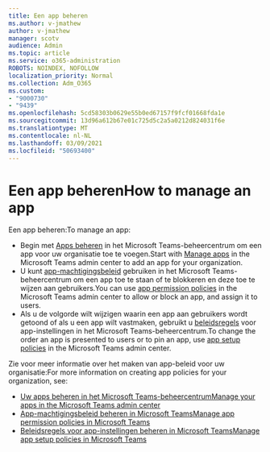 ```yaml
---
title: Een app beheren
ms.author: v-jmathew
author: v-jmathew
manager: scotv
audience: Admin
ms.topic: article
ms.service: o365-administration
ROBOTS: NOINDEX, NOFOLLOW
localization_priority: Normal
ms.collection: Adm_O365
ms.custom:
- "9000730"
- "9439"
ms.openlocfilehash: 5cd58303b0629e55b0ed67157f9fcf01668fda1e
ms.sourcegitcommit: 13d96a612b67e01c725d5c2a5a0212d824031f6e
ms.translationtype: MT
ms.contentlocale: nl-NL
ms.lasthandoff: 03/09/2021
ms.locfileid: "50693400"
---
```

# <a name="how-to-manage-an-app"></a><span data-ttu-id="dd5e6-102">Een app beheren</span><span class="sxs-lookup"><span data-stu-id="dd5e6-102">How to manage an app</span></span>

<span data-ttu-id="dd5e6-103">Een app beheren:</span><span class="sxs-lookup"><span data-stu-id="dd5e6-103">To manage an app:</span></span>

- <span data-ttu-id="dd5e6-104">Begin met [Apps beheren](https://admin.teams.microsoft.com/policies/manage-apps) in het Microsoft Teams-beheercentrum om een app voor uw organisatie toe te voegen.</span><span class="sxs-lookup"><span data-stu-id="dd5e6-104">Start with [Manage apps](https://admin.teams.microsoft.com/policies/manage-apps) in the Microsoft Teams admin center to add an app for your organization.</span></span>
- <span data-ttu-id="dd5e6-105">U kunt [app-machtigingsbeleid](https://admin.teams.microsoft.com/policies/app-permission) gebruiken in het Microsoft Teams-beheercentrum om een app toe te staan of te blokkeren en deze toe te wijzen aan gebruikers.</span><span class="sxs-lookup"><span data-stu-id="dd5e6-105">You can use [app permission policies](https://admin.teams.microsoft.com/policies/app-permission) in the Microsoft Teams admin center to allow or block an app, and assign it to users.</span></span>
- <span data-ttu-id="dd5e6-106">Als u de volgorde wilt wijzigen waarin een app aan gebruikers wordt getoond of als u een app wilt vastmaken, gebruikt u [beleidsregels](https://admin.teams.microsoft.com/policies/app-setup) voor app-instellingen in het Microsoft Teams-beheercentrum.</span><span class="sxs-lookup"><span data-stu-id="dd5e6-106">To change the order an app is presented to users or to pin an app, use [app setup policies](https://admin.teams.microsoft.com/policies/app-setup) in the Microsoft Teams admin center.</span></span>

<span data-ttu-id="dd5e6-107">Zie voor meer informatie over het maken van app-beleid voor uw organisatie:</span><span class="sxs-lookup"><span data-stu-id="dd5e6-107">For more information on creating app policies for your organization, see:</span></span>

- [<span data-ttu-id="dd5e6-108">Uw apps beheren in het Microsoft Teams-beheercentrum</span><span class="sxs-lookup"><span data-stu-id="dd5e6-108">Manage your apps in the Microsoft Teams admin center</span></span>](https://docs.microsoft.com/MicrosoftTeams/manage-apps)
- [<span data-ttu-id="dd5e6-109">App-machtigingsbeleid beheren in Microsoft Teams</span><span class="sxs-lookup"><span data-stu-id="dd5e6-109">Manage app permission policies in Microsoft Teams</span></span>](https://docs.microsoft.com/microsoftteams/teams-app-permission-policies)
- [<span data-ttu-id="dd5e6-110">Beleidsregels voor app-instellingen beheren in Microsoft Teams</span><span class="sxs-lookup"><span data-stu-id="dd5e6-110">Manage app setup policies in Microsoft Teams</span></span>](https://docs.microsoft.com/microsoftteams/teams-app-setup-policies)
